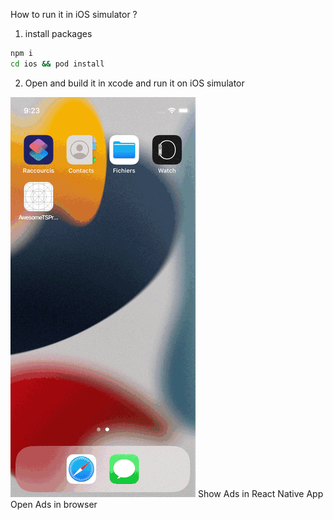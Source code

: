 How to run it in iOS simulator ?

1. install packages

```sh
npm i
cd ios && pod install
```

2. Open and build it in xcode and run it on iOS simulator

![ads demo ](./assets/demo.gif)
Show Ads in React Native App
Open Ads in browser
